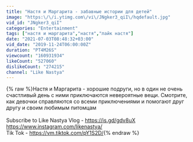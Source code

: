 ```yaml
---
title: "Настя и Маргарита - забавные истории для детей"
image: "https:\/\/i.ytimg.com\/vi\/JNgker3_qiI\/hqdefault.jpg"
vid_id: "JNgker3_qiI"
categories: "Entertainment"
tags: ["настя и маргарита","настя","лайк настя"]
date: "2021-07-03T08:48:32+03:00"
vid_date: "2019-11-24T06:00:00Z"
duration: "PT4M26S"
viewcount: "160931934"
likeCount: "527060"
dislikeCount: "274215"
channel: "Like Nastya"
---
```

{% raw %}Настя и Маргарита - хорошие подруги, но в один не очень счастливый день с ними приключаются невероятные вещи. Смотрите, как девочки справляются со всеми приключениями и помогают друг другу и своим любимым питомцам<br /><br />Subscribe to Like Nastya Vlog - <a rel="nofollow" target="blank" href="https://is.gd/gdv8uX">https://is.gd/gdv8uX</a><br /><a rel="nofollow" target="blank" href="https://www.instagram.com/likenastya/">https://www.instagram.com/likenastya/</a><br />Tik Tok - <a rel="nofollow" target="blank" href="https://vm.tiktok.com/pY1S2D/">https://vm.tiktok.com/pY1S2D/</a>{% endraw %}
